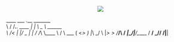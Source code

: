 <p align="center"> <img src="https://readme-typing-svg.herokuapp.com?lines=Welcome+to+the+Terminal,+Xyol0p...;Ethical+Hacker+in+training...;Dark+Theme+Lover+%7C+Open+Source+Junkie;&center=true&width=500&height=45&color=00FF00&vCenter=true&size=18"> </p>

____  ___             .__  _______          
\   \/  /___.__. ____ |  | \   _  \ ______  
 \     /<   |  |/  _ \|  | /  /_\  \\____ \ 
 /     \ \___  (  <_> )  |_\  \_/   \  |_> >
/___/\  \/ ____|\____/|____/\_____  /   __/ 
      \_/\/                       \/|__|    
